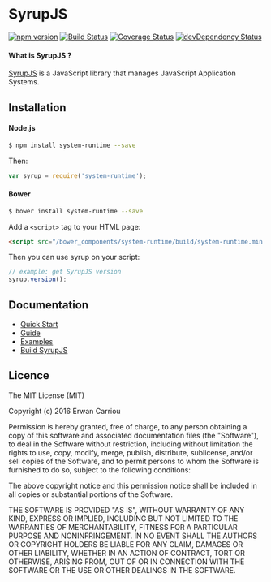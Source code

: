# SyrupJS

[![npm version](https://badge.fury.io/js/system-runtime.svg)](http://badge.fury.io/js/system-runtime)
[![Build Status](https://travis-ci.org/system-sdk/system-runtime.svg?branch=master)](https://travis-ci.org/system-sdk/system-runtime)
[![Coverage Status](https://img.shields.io/coveralls/system-sdk/system-runtime.svg)](https://coveralls.io/r/system-sdk/system-runtime)
[![devDependency Status](https://david-dm.org/system-sdk/system-runtime/dev-status.svg)](https://david-dm.org/system-sdk/system-runtime#info=devDependencies)

#### What is SyrupJS ?

[SyrupJS](http://syrupjs.systemdesigner.io) is a JavaScript library that manages JavaScript Application Systems.

## Installation

#### Node.js

```sh
$ npm install system-runtime --save
```

Then:

```js
var syrup = require('system-runtime');
```

#### Bower

```sh
$ bower install system-runtime --save
```

Add a `<script>` tag to your HTML page:
```html
<script src="/bower_components/system-runtime/build/system-runtime.min.js"></script>
```

Then you can use syrup on your script:
```js
// example: get SyrupJS version
syrup.version();
```

## Documentation

* [Quick Start](https://syrupjs.readme.io/docs/quick-start)
* [Guide](https://syrupjs.readme.io/docs/installation)
* [Examples](https://syrupjs.readme.io/docs/a-basic-hello-world)
* [Build SyrupJS](https://syrupjs.readme.io/docs/extend-syrupjs)

## Licence

The MIT License (MIT)

Copyright (c) 2016 Erwan Carriou

Permission is hereby granted, free of charge, to any person obtaining a copy
of this software and associated documentation files (the "Software"), to deal
in the Software without restriction, including without limitation the rights
to use, copy, modify, merge, publish, distribute, sublicense, and/or sell
copies of the Software, and to permit persons to whom the Software is
furnished to do so, subject to the following conditions:

The above copyright notice and this permission notice shall be included in all
copies or substantial portions of the Software.

THE SOFTWARE IS PROVIDED "AS IS", WITHOUT WARRANTY OF ANY KIND, EXPRESS OR
IMPLIED, INCLUDING BUT NOT LIMITED TO THE WARRANTIES OF MERCHANTABILITY,
FITNESS FOR A PARTICULAR PURPOSE AND NONINFRINGEMENT. IN NO EVENT SHALL THE
AUTHORS OR COPYRIGHT HOLDERS BE LIABLE FOR ANY CLAIM, DAMAGES OR OTHER
LIABILITY, WHETHER IN AN ACTION OF CONTRACT, TORT OR OTHERWISE, ARISING FROM,
OUT OF OR IN CONNECTION WITH THE SOFTWARE OR THE USE OR OTHER DEALINGS IN THE
SOFTWARE. 